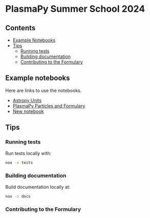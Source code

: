 # PlasmaPy Summer School 2024

## Contents

- [Example Notebooks](#example-notebooks)
- [Tips](#tips)
  - [Running tests](#running-tests)
  - [Building documentation](#building-documentation)
  - [Contributing to the Formulary](#contributing-to-the-formulary)

## Example notebooks

Here are links to use the notebooks.

 - [Astropy Units](https://colab.research.google.com/github/PlasmaPy/plasmapy-summer-school/blob/main/notebooks/astropy-units.ipynb)
 - [PlasmaPy Particles and Formulary](https://colab.research.google.com/github/PlasmaPy/plasmapy-summer-school/blob/main/notebooks/particles-formulary.ipynb)
 - [New notebook](https://colab.research.google.com/github/PlasmaPy/plasmapy-summer-school/blob/main/notebooks/particles-formulary.ipynb)


## Tips

### Running tests

Run tests locally with:

```bash
nox -s tests
```

### Building documentation

Build documentation locally at:

```bash
nox -s docs
```

### Contributing to the Formulary
